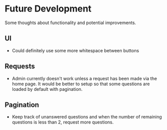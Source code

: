 # Future Development

Some thoughts about functionality and potential improvements.

## UI

- Could definitely use some more whitespace between buttons

## Requests

- Admin currently doesn't work unless a request has been made via the home page. It would be better to setup so that some questions are loaded by default with pagination.

## Pagination

- Keep track of unanswered questions and when the number of remaining questions is less than 2, request more questions.